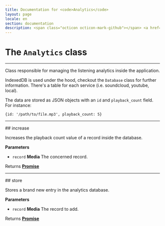 ```yaml
---
title: Documentation for <code>Analytics</code>
layout: page
locale: en
section: documentation
description: <span class="octicon octicon-mark-github"></span> <a href="https://github.com/daplayer/daplayer/tree/master/app/analytics.js">See the app/analytics.js file on GitHub</a>
---
```

# The `Analytics` class
<hr>

Class responsible for managing the listening analytics
inside the application.

IndexedDB is used under the hood, checkout the `Database`
class for further information. There's a table for each
service (i.e. soundcloud, youtube, local).

The data are stored as JSON objects with an `id` and
`playback_count` field. For instance:

    {id: '/path/to/file.mp3', playback_count: 5}

<hr>
## increase

Increases the playback count value of a record inside
the database.

**Parameters**

-   `record` **Media** The concerned record.

Returns **[Promise](https://developer.mozilla.org/en-US/docs/Web/JavaScript/Reference/Global_Objects/Promise)** 

<hr>
## store

Stores a brand new entry in the analytics database.

**Parameters**

-   `record` **Media** The record to add.

Returns **[Promise](https://developer.mozilla.org/en-US/docs/Web/JavaScript/Reference/Global_Objects/Promise)** 
